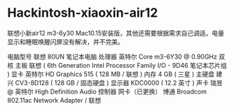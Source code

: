 # Hackintosh-xiaoxin-air12
联想小新air12 m3-6y30 Mac10.15安装版，其他还需要根据需求自己调适。电量显示和睡眠唤醒闪屏没有解决，并不完美。


电脑型号	联想 80UN 笔记本电脑
处理器	英特尔 Core m3-6Y30 @ 0.90GHz 双核
主板	联想  ( 6th Generation Intel Processor Family I/O - 9D46 笔记本芯片组 )
显卡	英特尔 HD Graphics 515 ( 128 MB / 联想 )
内存	4 GB ( 三星 )
主硬盘	建兴 CV3-8D128 ( 128 GB / 固态硬盘 )
显示器	KDC0000 ( 12.2 英寸  )
声卡	瑞昱  @ 英特尔 High Definition Audio 控制器
网卡（已更换）	博通 Broadcom 802.11ac Network Adapter / 联想

